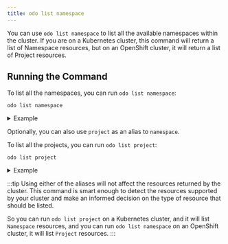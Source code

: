 ```yaml
---
title: odo list namespace
---
```


You can use `odo list namespace` to list all the available namespaces within the cluster. 
If you are on a Kubernetes cluster, this command will return a list of Namespace resources, but on an OpenShift cluster, 
it will return a list of Project resources.

## Running the Command

To list all the namespaces, you can run `odo list namespace`:
```console
odo list namespace
```

<details>
<summary>Example</summary>

import ListNamespace  from './docs-mdx/list-namespace/list_namespace.mdx';

<ListNamespace />
</details>


Optionally, you can also use `project` as an alias to `namespace`.

To list all the projects, you can run `odo list project`:
```console
odo list project
```
<details>
<summary>Example</summary>

import ListProject  from './docs-mdx/list-namespace/list_project.mdx';

<ListProject />
</details>


:::tip
Using either of the aliases will not affect the resources returned by the cluster. This command is smart enough to detect the resources supported by your cluster and make an informed decision on the type of resource that should be listed.

So you can run `odo list project` on a Kubernetes cluster, and it will list `Namespace` resources, and you can run `odo list namespace` on an OpenShift cluster, it will list `Project` resources.
:::
